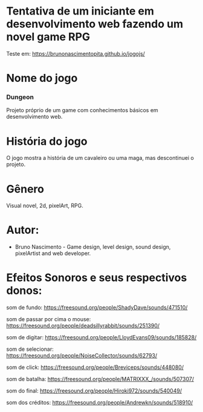 # Tentativa de um iniciante em desenvolvimento web fazendo um novel game RPG
Teste em: https://brunonascimentopita.github.io/jogojs/
# Nome do jogo
### Dungeon
Projeto próprio de um game com conhecimentos básicos em desenvolvimento web.

# História do jogo
O jogo mostra a história de um cavaleiro ou uma maga, mas descontinuei o projeto.

# Gênero
Visual novel, 2d, pixelArt, RPG.


# Autor: 

 - Bruno Nascimento - Game design, level design, sound design, pixelArtist and web developer.

# Efeitos Sonoros e seus respectivos donos:

som de fundo:
https://freesound.org/people/ShadyDave/sounds/471510/

som de passar por cima o mouse:
https://freesound.org/people/deadsillyrabbit/sounds/251390/

som de digitar:
https://freesound.org/people/LloydEvans09/sounds/185828/

som de selecionar:
https://freesound.org/people/NoiseCollector/sounds/62793/

som de click:
https://freesound.org/people/Breviceps/sounds/448080/

som de batalha:
https://freesound.org/people/MATRIXXX_/sounds/507307/

som do final:
https://freesound.org/people/Hiroki972/sounds/540049/

som dos créditos:
https://freesound.org/people/Andrewkn/sounds/518910/
